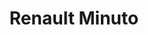---
title: "Renault Minuto"
url: /ciudad-autonoma-de-buenos-aires/renault-minuto-avenida-cordoba-2/
shop: reparación de automóviles
---
